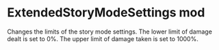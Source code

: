 # ExtendedStoryModeSettings mod

Changes the limits of the story mode settings. The lower limit of damage dealt is set to 0%. The upper limit of damage taken is set to 1000%.
